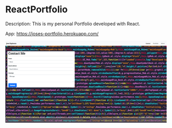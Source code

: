 # ReactPortfolio
Description: 
This is my personal Portfolio developed with React.

App: https://joses-portfolio.herokuapp.com/

![Screenshot](./src/Assets/contact.png?raw=true)